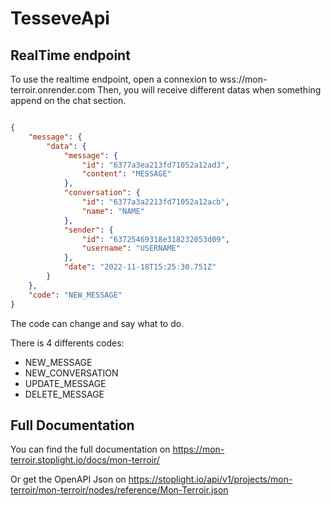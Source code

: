 # TesseveApi

## RealTime endpoint

To use the realtime endpoint, open a connexion to wss://mon-terroir.onrender.com
Then, you will receive different datas when something append on the chat section. 

```json

{
    "message": {
        "data": {
            "message": {
                "id": "6377a3ea213fd71052a12ad3",
                "content": "MESSAGE"
            },
            "conversation": {
                "id": "6377a3a2213fd71052a12acb",
                "name": "NAME"
            },
            "sender": {
                "id": "63725469318e318232053d09",
                "username": "USERNAME"
            },
            "date": "2022-11-18T15:25:30.751Z"
        }
    },
    "code": "NEW_MESSAGE"
}

```

The code can change and say what to do.

There is 4 differents codes:
- NEW_MESSAGE
- NEW_CONVERSATION
- UPDATE_MESSAGE
- DELETE_MESSAGE

## Full Documentation

You can find the full documentation on https://mon-terroir.stoplight.io/docs/mon-terroir/

Or get the OpenAPI Json on https://stoplight.io/api/v1/projects/mon-terroir/mon-terroir/nodes/reference/Mon-Terroir.json
